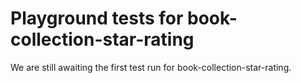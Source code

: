 # Playground tests for book-collection-star-rating
We are still awaiting the first test run for book-collection-star-rating.

